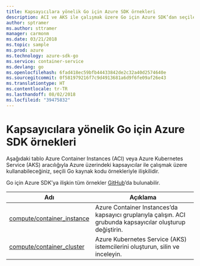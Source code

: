 ```yaml
---
title: Kapsayıcılara yönelik Go için Azure SDK örnekleri
description: ACI ve AKS ile çalışmak üzere Go için Azure SDK’dan seçilen örnekler.
author: sptramer
ms.author: sttramer
manager: carmonm
ms.date: 03/21/2018
ms.topic: sample
ms.prod: azure
ms.technology: azure-sdk-go
ms.service: container-service
ms.devlang: go
ms.openlocfilehash: 6fad418ec59bfb44433842de2c32a40d2574640e
ms.sourcegitcommit: 0f581979216f7c9d4913681a6d9f6fe09af26e43
ms.translationtype: HT
ms.contentlocale: tr-TR
ms.lasthandoff: 08/02/2018
ms.locfileid: "39475832"
---
```

# <a name="azure-sdk-for-go-samples-for-containers"></a>Kapsayıcılara yönelik Go için Azure SDK örnekleri

Aşağıdaki tablo Azure Container Instances (ACI) veya Azure Kubernetes Service (AKS) aracılığıyla Azure üzerindeki kapsayıcılar ile çalışmak üzere kullanabileceğiniz, seçili Go kaynak kodu örnekleriyle ilişkilidir. 

Go için Azure SDK’ya ilişkin tüm örnekler [GitHub](https://github.com/Azure-Samples/azure-sdk-for-go-samples)’da bulunabilir.

| Adı | Açıklama |
|------|-------------|
| [compute/container_instance](https://github.com/Azure-Samples/azure-sdk-for-go-samples/blob/master/compute/container_instance.go) | Azure Container Instances’da kapsayıcı gruplarıyla çalışın. ACI grubunda kapsayıcılar oluşturup değiştirin. |
| [compute/container_cluster](https://github.com/Azure-Samples/azure-sdk-for-go-samples/blob/master/compute/container_cluster.go) | Azure Kubernetes Service (AKS) istemcilerini oluşturun, silin ve inceleyin. |
